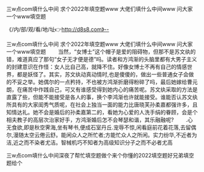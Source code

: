 三w点com填什么中间
求个2022年填空题www
大佬们填什么中间www
问大家一个www填空题


《/内/部/观/看/地/址👉http://d8s8.com》--

三w点com填什么中间
求个2022年填空题www
大佬们填什么中间www
问大家一个www填空题
　　当然，“女博士”这个帽子是爱的阻碍物，但那不是苏文纨的错，难道真应了那句“女子无才便是德”吗。读者和方鸿渐的头脑里都有大男子主义的封建意识在作怪：女人比自己高，就降不住。好像女博士不再有自己的情感世界，都是妖怪了。其实，苏文纨动真动情时,也是傻傻的，做出一些普通女子会做的不妥之举。她偶尔的一点矜持，不也被方鸿渐折磨得粉碎了吗，最后她嫁给曹元朗，在痛苦中作践自己，可又有谁感受得到她内心的痛苦呢。苏文纨采取的方法是直露了些，但能不能接受是各人的事，换个李鸿渐也许就能接受。谁能否认苏文纨所具有的大家闺秀气质呢，在社会上独当一面的能力比唐晓芙孙柔嘉都强许多，且知情达礼。她不会是婚后的孙柔嘉第二的，看她为心爱的人洗手绢的眷顾，会是个相夫教子的高层次治家好手，方鸿渐婚后怎不会琴瑟和谐，其乐融融呢?
　　.心无食欲,即是秋空霁海,坐有琴书,便成石室丹丘.宠辱不惊,闲看庭前花着花落,去留偶尔,漫随太空云倦云舒。能闲众人之所忙者;方能忙众人之所闲。实力纷华,不近者为洁,近之而不染者尤洁。智械机巧不知者为高级知识分子之而不必者尤高





三w点com填什么中间深夜了帮忙填空题做个来个你懂的2022填空题好兄弟填空题给个
